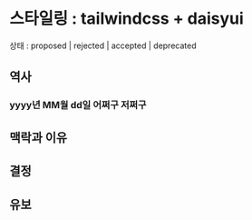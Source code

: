 # 스타일링 : tailwindcss + daisyui

상태 : proposed | rejected | accepted | deprecated

## 역사

### yyyy년 MM월 dd일 어쩌구 저쩌구

## 맥락과 이유

## 결정

## 유보